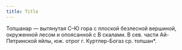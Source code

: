```yaml
---
title: Title
---
```


Топшанар — вытянутая С–Ю гора с плоской безлесной вершиной, окруженной лесом и
опоясанной с В скалами. В сев. части Ай-Петринской яйлы, юж. отрог г.
Куртлер-Богаз ср. топшан*.
